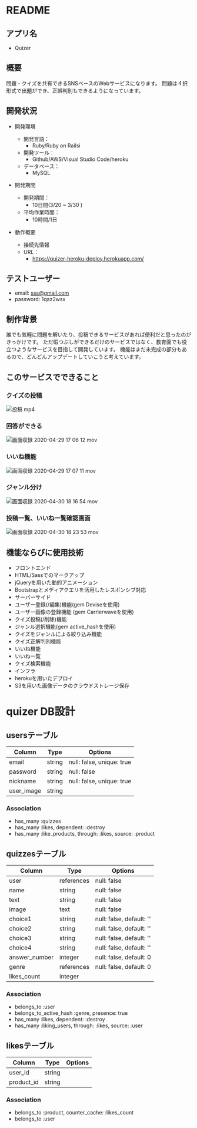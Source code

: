 # README
## アプリ名
- Quizer
## 概要
問題・クイズを共有できるSNSベースのWebサービスになります。
問題は４択形式で出題ができ、正誤判別もできるようになっています。

## 開発状況
- 開発環境  
  - 開発言語：  
    - Ruby/Ruby on Railsi 
  - 開発ツール：  
    - Github/AWS/Visual Studio Code/heroku  
  - データベース：  
    - MySQL  

- 開発期間  
  - 開発期間：  
    - 10日間(3/20 ~ 3/30 )  
  - 平均作業時間：  
    - 10時間/1日  

- 動作概要  
  - 接続先情報  
  - URL：  
    - https://quizer-heroku-deploy.herokuapp.com/

## テストユーザー
- email: sss@gmail.com
- password: 1qaz2wsx

## 制作背景
誰でも気軽に問題を解いたり、投稿できるサービスがあれば便利だと思ったのがきっかけです。
ただ暇つぶしができるだけのサービスではなく、教育面でも役立つようなサービスを目指して開発しています。
機能はまだ未完成の部分もあるので、どんどんアップデートしていこうと考えています。

## このサービスでできること
### クイズの投稿
![投稿 mp4](https://user-images.githubusercontent.com/61737215/80574842-8bb8be80-8a3d-11ea-946d-68e468a30e6c.gif)

### 回答ができる
![画面収録 2020-04-29 17 06 12 mov](https://user-images.githubusercontent.com/61737215/80574891-a3904280-8a3d-11ea-9661-8fbbe2f719d8.gif)

### いいね機能
![画面収録 2020-04-29 17 07 11 mov](https://user-images.githubusercontent.com/61737215/80574937-b7d43f80-8a3d-11ea-9e0a-8b28845cd8f8.gif)

### ジャンル分け
![画面収録 2020-04-30 18 16 54 mov](https://user-images.githubusercontent.com/61737215/80694768-f0444e00-8b0f-11ea-86f7-e8d5c46e40aa.gif)

### 投稿一覧、いいね一覧確認画面
![画面収録 2020-04-30 18 23 53 mov](https://user-images.githubusercontent.com/61737215/80694816-ffc39700-8b0f-11ea-9a87-c61d01d257c2.gif)

## 機能ならびに使用技術
- フロントエンド
 - HTML/Sassでのマークアップ
 - jQueryを用いた動的アニメーション
 - Bootstrapとメディアクエリを活用したレスポンシブ対応
- サーバーサイド
 - ユーザー登録(/編集)機能(gem Deviseを使用)
 - ユーザー画像の登録機能 (gem Carrierwaveを使用)
 - クイズ投稿(/削除)機能
 - ジャンル選択機能(gem active_hashを使用)
 - クイズをジャンルによる絞り込み機能
 - クイズ正解判別機能
 - いいね機能
 - いいね一覧
 - クイズ検索機能
- インフラ
 - herokuを用いたデプロイ
 - S3を用いた画像データのクラウドストレージ保存

# quizer DB設計
## usersテーブル
|Column|Type|Options|
|------|----|-------|
|email     |string|null: false, unique: true|
|password  |string|null: false|
|nickname  |string|null: false, unique: true|
|user_image|string||
### Association
- has_many :quizzes
- has_many :likes, dependent: :destroy
- has_many :like_products, through: :likes, source: :product

## quizzesテーブル
|Column|Type|Options|
|------|----|-------|
|user         |references|null: false|
|name         |string    |null: false|
|text         |string    |null: false|
|image        |text      |null: false|
|choice1      |string    |null: false, default: ''|
|choice2      |string    |null: false, default: ''|
|choice3      |string    |null: false, default: ''|
|choice4      |string    |null: false, default: ''|
|answer_number|integer   |null: false, default: 0|
|genre        |references|null: false, default: 0|
|likes_count  |integer   ||
### Association
- belongs_to :user
- belongs_to_active_hash :genre, presence: true
- has_many :likes, dependent: :destroy
- has_many :liking_users, through: :likes, source: :user


## likesテーブル
|Column|Type|Options|
|------|----|-------|
|user_id   |string    ||
|product_id|string    ||
### Association
- belongs_to :product, counter_cache: :likes_count
- belongs_to :user

